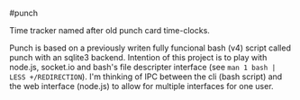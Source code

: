#punch

Time tracker named after old punch card time-clocks.

Punch is based on a previously writen fully funcional bash (v4) script called
punch with an sqlite3 backend. Intention of this project is to play with
node.js, socket.io and bash's file descripter interface (see `man 1 bash | LESS
+/REDIRECTION`). I'm thinking of IPC between the cli (bash script) and the web
interface (node.js) to allow for multiple interfaces for one user.
